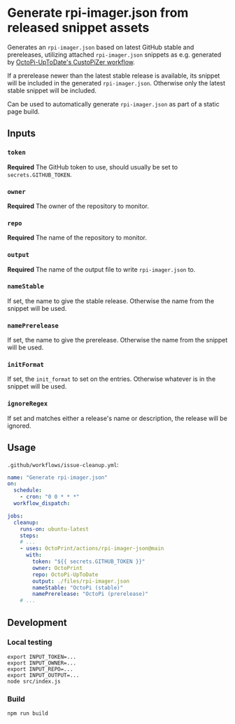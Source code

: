 # Generate rpi-imager.json from released snippet assets

Generates an `rpi-imager.json` based on latest GitHub stable and prereleases, utilizing
attached `rpi-imager.json` snippets as e.g. generated by 
[OctoPi-UpToDate's CustoPiZer workflow](https://github.com/OctoPrint/OctoPi-UpToDate/blob/main/.github/workflows/custopize.yml).

If a prerelease newer than the latest stable release is available, its snippet will be included
in the generated `rpi-imager.json`. Otherwise only the latest stable snippet will be included.

Can be used to automatically generate `rpi-imager.json` as part of a static page build.

## Inputs

### `token`

**Required** The GitHub token to use, should usually be set to `secrets.GITHUB_TOKEN`.

### `owner`

**Required** The owner of the repository to monitor.

### `repo`

**Required** The name of the repository to monitor.

### `output`

**Required** The name of the output file to write `rpi-imager.json` to.

### `nameStable`

If set, the name to give the stable release. Otherwise the name from the snippet will be used.

### `namePrerelease`

If set, the name to give the prerelease. Otherwise the name from the snippet will be used.

### `initFormat`

If set, the `init_format` to set on the entries. Otherwise whatever is in the snippet will be used.

### `ignoreRegex`

If set and matches either a release's name or description, the release will be ignored.

## Usage

`.github/workflows/issue-cleanup.yml`:

```yaml
name: "Generate rpi-imager.json"
on:
  schedule:
    - cron: "0 0 * * *"
  workflow_dispatch:

jobs:
  cleanup:
    runs-on: ubuntu-latest
    steps:
    # ...
    - uses: OctoPrint/actions/rpi-imager-json@main
      with:
        token: "${{ secrets.GITHUB_TOKEN }}"
        owner: OctoPrint
        repo: OctoPi-UpToDate
        output: ./files/rpi-imager.json
        nameStable: "OctoPi (stable)"
        namePrerelease: "OctoPi (prerelease)"
    # ...
```

## Development

### Local testing

```
export INPUT_TOKEN=...
export INPUT_OWNER=...
export INPUT_REPO=...
export INPUT_OUTPUT=...
node src/index.js
```

### Build

```
npm run build
```